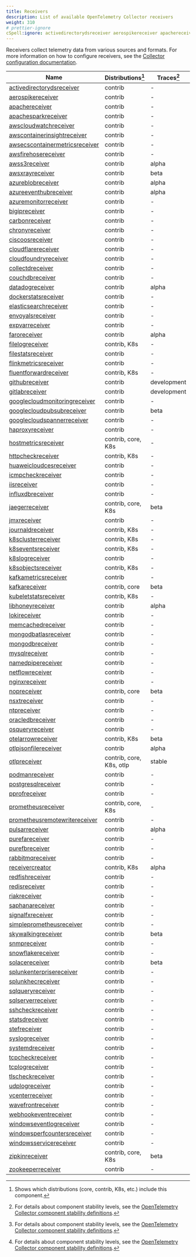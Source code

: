 ```yaml
---
title: Receivers
description: List of available OpenTelemetry Collector receivers
weight: 310
# prettier-ignore
cSpell:ignore: activedirectorydsreceiver aerospikereceiver apachereceiver apachesparkreceiver awscloudwatchreceiver awscontainerinsightreceiver awsecscontainermetricsreceiver awsfirehosereceiver awss awsxrayreceiver azureblobreceiver azureeventhubreceiver azuremonitorreceiver bigipreceiver carbonreceiver chronyreceiver ciscoosreceiver cloudflarereceiver cloudfoundryreceiver collectdreceiver couchdbreceiver datadogreceiver dockerstatsreceiver elasticsearchreceiver envoyalsreceiver expvarreceiver faroreceiver filelogreceiver filestatsreceiver flinkmetricsreceiver fluentforwardreceiver githubreceiver gitlabreceiver googlecloudmonitoringreceiver googlecloudpubsubreceiver googlecloudspannerreceiver haproxyreceiver hostmetricsreceiver httpcheckreceiver huaweicloudcesreceiver icmpcheckreceiver iisreceiver influxdbreceiver jaegerreceiver jmxreceiver journaldreceiver kafkametricsreceiver kafkareceiver kubeletstatsreceiver libhoneyreceiver lokireceiver memcachedreceiver mongodbatlasreceiver mongodbreceiver mysqlreceiver namedpipereceiver netflowreceiver nginxreceiver nopreceiver nsxtreceiver ntpreceiver oracledbreceiver osqueryreceiver otelarrowreceiver otlpjsonfilereceiver otlpreceiver podmanreceiver postgresqlreceiver pprofreceiver prometheusreceiver prometheusremotewritereceiver pulsarreceiver purefareceiver purefbreceiver rabbitmqreceiver receivercreator redfishreceiver redisreceiver riakreceiver saphanareceiver sclusterreceiver seventsreceiver signalfxreceiver simpleprometheusreceiver skywalkingreceiver slogreceiver snmpreceiver snowflakereceiver sobjectsreceiver solacereceiver splunkenterprisereceiver splunkhecreceiver sqlqueryreceiver sqlserverreceiver sshcheckreceiver statsdreceiver stefreceiver syslogreceiver systemdreceiver tcpcheckreceiver tcplogreceiver tlscheckreceiver udplogreceiver vcenterreceiver wavefrontreceiver webhookeventreceiver windowseventlogreceiver windowsperfcountersreceiver windowsservicereceiver xreceiver zipkinreceiver zookeeperreceiver
---
```


Receivers collect telemetry data from various sources and formats. For more
information on how to configure receivers, see the
[Collector configuration documentation](/docs/collector/configuration/#receivers).

<!-- BEGIN GENERATED: receiver-table -->

| Name                                                                                                                                                  | Distributions[^1]        | Traces[^2]  | Metrics[^2]  | Logs[^2]    |
| ----------------------------------------------------------------------------------------------------------------------------------------------------- | ------------------------ | ----------- | ------------ | ----------- |
| [activedirectorydsreceiver](https://github.com/open-telemetry/opentelemetry-collector-contrib/tree/main/receiver/activedirectorydsreceiver)           | contrib                  | -           | beta         | -           |
| [aerospikereceiver](https://github.com/open-telemetry/opentelemetry-collector-contrib/tree/main/receiver/aerospikereceiver)                           | contrib                  | -           | alpha        | -           |
| [apachereceiver](https://github.com/open-telemetry/opentelemetry-collector-contrib/tree/main/receiver/apachereceiver)                                 | contrib                  | -           | beta         | -           |
| [apachesparkreceiver](https://github.com/open-telemetry/opentelemetry-collector-contrib/tree/main/receiver/apachesparkreceiver)                       | contrib                  | -           | alpha        | -           |
| [awscloudwatchreceiver](https://github.com/open-telemetry/opentelemetry-collector-contrib/tree/main/receiver/awscloudwatchreceiver)                   | contrib                  | -           | -            | alpha       |
| [awscontainerinsightreceiver](https://github.com/open-telemetry/opentelemetry-collector-contrib/tree/main/receiver/awscontainerinsightreceiver)       | contrib                  | -           | beta         | -           |
| [awsecscontainermetricsreceiver](https://github.com/open-telemetry/opentelemetry-collector-contrib/tree/main/receiver/awsecscontainermetricsreceiver) | contrib                  | -           | beta         | -           |
| [awsfirehosereceiver](https://github.com/open-telemetry/opentelemetry-collector-contrib/tree/main/receiver/awsfirehosereceiver)                       | contrib                  | -           | alpha        | alpha       |
| [awss3receiver](https://github.com/open-telemetry/opentelemetry-collector-contrib/tree/main/receiver/awss3receiver)                                   | contrib                  | alpha       | alpha        | alpha       |
| [awsxrayreceiver](https://github.com/open-telemetry/opentelemetry-collector-contrib/tree/main/receiver/awsxrayreceiver)                               | contrib                  | beta        | -            | -           |
| [azureblobreceiver](https://github.com/open-telemetry/opentelemetry-collector-contrib/tree/main/receiver/azureblobreceiver)                           | contrib                  | alpha       | -            | alpha       |
| [azureeventhubreceiver](https://github.com/open-telemetry/opentelemetry-collector-contrib/tree/main/receiver/azureeventhubreceiver)                   | contrib                  | alpha       | alpha        | alpha       |
| [azuremonitorreceiver](https://github.com/open-telemetry/opentelemetry-collector-contrib/tree/main/receiver/azuremonitorreceiver)                     | contrib                  | -           | alpha        | -           |
| [bigipreceiver](https://github.com/open-telemetry/opentelemetry-collector-contrib/tree/main/receiver/bigipreceiver)                                   | contrib                  | -           | unmaintained | -           |
| [carbonreceiver](https://github.com/open-telemetry/opentelemetry-collector-contrib/tree/main/receiver/carbonreceiver)                                 | contrib                  | -           | unmaintained | -           |
| [chronyreceiver](https://github.com/open-telemetry/opentelemetry-collector-contrib/tree/main/receiver/chronyreceiver)                                 | contrib                  | -           | beta         | -           |
| [ciscoosreceiver](https://github.com/open-telemetry/opentelemetry-collector-contrib/tree/main/receiver/ciscoosreceiver)                               | contrib                  | -           | development  | -           |
| [cloudflarereceiver](https://github.com/open-telemetry/opentelemetry-collector-contrib/tree/main/receiver/cloudflarereceiver)                         | contrib                  | -           | -            | alpha       |
| [cloudfoundryreceiver](https://github.com/open-telemetry/opentelemetry-collector-contrib/tree/main/receiver/cloudfoundryreceiver)                     | contrib                  | -           | beta         | development |
| [collectdreceiver](https://github.com/open-telemetry/opentelemetry-collector-contrib/tree/main/receiver/collectdreceiver)                             | contrib                  | -           | beta         | -           |
| [couchdbreceiver](https://github.com/open-telemetry/opentelemetry-collector-contrib/tree/main/receiver/couchdbreceiver)                               | contrib                  | -           | beta         | -           |
| [datadogreceiver](https://github.com/open-telemetry/opentelemetry-collector-contrib/tree/main/receiver/datadogreceiver)                               | contrib                  | alpha       | alpha        | -           |
| [dockerstatsreceiver](https://github.com/open-telemetry/opentelemetry-collector-contrib/tree/main/receiver/dockerstatsreceiver)                       | contrib                  | -           | alpha        | -           |
| [elasticsearchreceiver](https://github.com/open-telemetry/opentelemetry-collector-contrib/tree/main/receiver/elasticsearchreceiver)                   | contrib                  | -           | beta         | -           |
| [envoyalsreceiver](https://github.com/open-telemetry/opentelemetry-collector-contrib/tree/main/receiver/envoyalsreceiver)                             | contrib                  | -           | -            | alpha       |
| [expvarreceiver](https://github.com/open-telemetry/opentelemetry-collector-contrib/tree/main/receiver/expvarreceiver)                                 | contrib                  | -           | alpha        | -           |
| [faroreceiver](https://github.com/open-telemetry/opentelemetry-collector-contrib/tree/main/receiver/faroreceiver)                                     | contrib                  | alpha       | -            | alpha       |
| [filelogreceiver](https://github.com/open-telemetry/opentelemetry-collector-contrib/tree/main/receiver/filelogreceiver)                               | contrib, K8s             | -           | -            | beta        |
| [filestatsreceiver](https://github.com/open-telemetry/opentelemetry-collector-contrib/tree/main/receiver/filestatsreceiver)                           | contrib                  | -           | beta         | -           |
| [flinkmetricsreceiver](https://github.com/open-telemetry/opentelemetry-collector-contrib/tree/main/receiver/flinkmetricsreceiver)                     | contrib                  | -           | alpha        | -           |
| [fluentforwardreceiver](https://github.com/open-telemetry/opentelemetry-collector-contrib/tree/main/receiver/fluentforwardreceiver)                   | contrib, K8s             | -           | -            | beta        |
| [githubreceiver](https://github.com/open-telemetry/opentelemetry-collector-contrib/tree/main/receiver/githubreceiver)                                 | contrib                  | development | alpha        | -           |
| [gitlabreceiver](https://github.com/open-telemetry/opentelemetry-collector-contrib/tree/main/receiver/gitlabreceiver)                                 | contrib                  | development | -            | -           |
| [googlecloudmonitoringreceiver](https://github.com/open-telemetry/opentelemetry-collector-contrib/tree/main/receiver/googlecloudmonitoringreceiver)   | contrib                  | -           | alpha        | -           |
| [googlecloudpubsubreceiver](https://github.com/open-telemetry/opentelemetry-collector-contrib/tree/main/receiver/googlecloudpubsubreceiver)           | contrib                  | beta        | beta         | beta        |
| [googlecloudspannerreceiver](https://github.com/open-telemetry/opentelemetry-collector-contrib/tree/main/receiver/googlecloudspannerreceiver)         | contrib                  | -           | beta         | -           |
| [haproxyreceiver](https://github.com/open-telemetry/opentelemetry-collector-contrib/tree/main/receiver/haproxyreceiver)                               | contrib                  | -           | beta         | -           |
| [hostmetricsreceiver](https://github.com/open-telemetry/opentelemetry-collector-contrib/tree/main/receiver/hostmetricsreceiver)                       | contrib, core, K8s       | -           | beta         | development |
| [httpcheckreceiver](https://github.com/open-telemetry/opentelemetry-collector-contrib/tree/main/receiver/httpcheckreceiver)                           | contrib, K8s             | -           | alpha        | -           |
| [huaweicloudcesreceiver](https://github.com/open-telemetry/opentelemetry-collector-contrib/tree/main/receiver/huaweicloudcesreceiver)                 | contrib                  | -           | alpha        | -           |
| [icmpcheckreceiver](https://github.com/open-telemetry/opentelemetry-collector-contrib/tree/main/receiver/icmpcheckreceiver)                           | contrib                  | -           | development  | -           |
| [iisreceiver](https://github.com/open-telemetry/opentelemetry-collector-contrib/tree/main/receiver/iisreceiver)                                       | contrib                  | -           | beta         | -           |
| [influxdbreceiver](https://github.com/open-telemetry/opentelemetry-collector-contrib/tree/main/receiver/influxdbreceiver)                             | contrib                  | -           | beta         | -           |
| [jaegerreceiver](https://github.com/open-telemetry/opentelemetry-collector-contrib/tree/main/receiver/jaegerreceiver)                                 | contrib, core, K8s       | beta        | -            | -           |
| [jmxreceiver](https://github.com/open-telemetry/opentelemetry-collector-contrib/tree/main/receiver/jmxreceiver)                                       | contrib                  | -           | beta         | -           |
| [journaldreceiver](https://github.com/open-telemetry/opentelemetry-collector-contrib/tree/main/receiver/journaldreceiver)                             | contrib, K8s             | -           | -            | alpha       |
| [k8sclusterreceiver](https://github.com/open-telemetry/opentelemetry-collector-contrib/tree/main/receiver/k8sclusterreceiver)                         | contrib, K8s             | -           | beta         | development |
| [k8seventsreceiver](https://github.com/open-telemetry/opentelemetry-collector-contrib/tree/main/receiver/k8seventsreceiver)                           | contrib, K8s             | -           | -            | alpha       |
| [k8slogreceiver](https://github.com/open-telemetry/opentelemetry-collector-contrib/tree/main/receiver/k8slogreceiver)                                 | contrib                  | -           | -            | development |
| [k8sobjectsreceiver](https://github.com/open-telemetry/opentelemetry-collector-contrib/tree/main/receiver/k8sobjectsreceiver)                         | contrib, K8s             | -           | -            | beta        |
| [kafkametricsreceiver](https://github.com/open-telemetry/opentelemetry-collector-contrib/tree/main/receiver/kafkametricsreceiver)                     | contrib                  | -           | beta         | -           |
| [kafkareceiver](https://github.com/open-telemetry/opentelemetry-collector-contrib/tree/main/receiver/kafkareceiver)                                   | contrib, core            | beta        | beta         | beta        |
| [kubeletstatsreceiver](https://github.com/open-telemetry/opentelemetry-collector-contrib/tree/main/receiver/kubeletstatsreceiver)                     | contrib, K8s             | -           | beta         | -           |
| [libhoneyreceiver](https://github.com/open-telemetry/opentelemetry-collector-contrib/tree/main/receiver/libhoneyreceiver)                             | contrib                  | alpha       | -            | alpha       |
| [lokireceiver](https://github.com/open-telemetry/opentelemetry-collector-contrib/tree/main/receiver/lokireceiver)                                     | contrib                  | -           | -            | alpha       |
| [memcachedreceiver](https://github.com/open-telemetry/opentelemetry-collector-contrib/tree/main/receiver/memcachedreceiver)                           | contrib                  | -           | beta         | -           |
| [mongodbatlasreceiver](https://github.com/open-telemetry/opentelemetry-collector-contrib/tree/main/receiver/mongodbatlasreceiver)                     | contrib                  | -           | beta         | beta        |
| [mongodbreceiver](https://github.com/open-telemetry/opentelemetry-collector-contrib/tree/main/receiver/mongodbreceiver)                               | contrib                  | -           | beta         | -           |
| [mysqlreceiver](https://github.com/open-telemetry/opentelemetry-collector-contrib/tree/main/receiver/mysqlreceiver)                                   | contrib                  | -           | beta         | development |
| [namedpipereceiver](https://github.com/open-telemetry/opentelemetry-collector-contrib/tree/main/receiver/namedpipereceiver)                           | contrib                  | -           | -            | alpha       |
| [netflowreceiver](https://github.com/open-telemetry/opentelemetry-collector-contrib/tree/main/receiver/netflowreceiver)                               | contrib                  | -           | -            | alpha       |
| [nginxreceiver](https://github.com/open-telemetry/opentelemetry-collector-contrib/tree/main/receiver/nginxreceiver)                                   | contrib                  | -           | beta         | -           |
| [nopreceiver](https://github.com/open-telemetry/opentelemetry-collector/tree/main/receiver/nopreceiver)                                               | contrib, core            | beta        | beta         | beta        |
| [nsxtreceiver](https://github.com/open-telemetry/opentelemetry-collector-contrib/tree/main/receiver/nsxtreceiver)                                     | contrib                  | -           | alpha        | -           |
| [ntpreceiver](https://github.com/open-telemetry/opentelemetry-collector-contrib/tree/main/receiver/ntpreceiver)                                       | contrib                  | -           | beta         | -           |
| [oracledbreceiver](https://github.com/open-telemetry/opentelemetry-collector-contrib/tree/main/receiver/oracledbreceiver)                             | contrib                  | -           | alpha        | development |
| [osqueryreceiver](https://github.com/open-telemetry/opentelemetry-collector-contrib/tree/main/receiver/osqueryreceiver)                               | contrib                  | -           | -            | development |
| [otelarrowreceiver](https://github.com/open-telemetry/opentelemetry-collector-contrib/tree/main/receiver/otelarrowreceiver)                           | contrib, K8s             | beta        | beta         | beta        |
| [otlpjsonfilereceiver](https://github.com/open-telemetry/opentelemetry-collector-contrib/tree/main/receiver/otlpjsonfilereceiver)                     | contrib                  | alpha       | alpha        | alpha       |
| [otlpreceiver](https://github.com/open-telemetry/opentelemetry-collector/tree/main/receiver/otlpreceiver)                                             | contrib, core, K8s, otlp | stable      | stable       | stable      |
| [podmanreceiver](https://github.com/open-telemetry/opentelemetry-collector-contrib/tree/main/receiver/podmanreceiver)                                 | contrib                  | -           | alpha        | -           |
| [postgresqlreceiver](https://github.com/open-telemetry/opentelemetry-collector-contrib/tree/main/receiver/postgresqlreceiver)                         | contrib                  | -           | beta         | development |
| [pprofreceiver](https://github.com/open-telemetry/opentelemetry-collector-contrib/tree/main/receiver/pprofreceiver)                                   | contrib                  | -           | -            | -           |
| [prometheusreceiver](https://github.com/open-telemetry/opentelemetry-collector-contrib/tree/main/receiver/prometheusreceiver)                         | contrib, core, K8s       | -           | beta         | -           |
| [prometheusremotewritereceiver](https://github.com/open-telemetry/opentelemetry-collector-contrib/tree/main/receiver/prometheusremotewritereceiver)   | contrib                  | -           | alpha        | -           |
| [pulsarreceiver](https://github.com/open-telemetry/opentelemetry-collector-contrib/tree/main/receiver/pulsarreceiver)                                 | contrib                  | alpha       | alpha        | alpha       |
| [purefareceiver](https://github.com/open-telemetry/opentelemetry-collector-contrib/tree/main/receiver/purefareceiver)                                 | contrib                  | -           | alpha        | -           |
| [purefbreceiver](https://github.com/open-telemetry/opentelemetry-collector-contrib/tree/main/receiver/purefbreceiver)                                 | contrib                  | -           | alpha        | -           |
| [rabbitmqreceiver](https://github.com/open-telemetry/opentelemetry-collector-contrib/tree/main/receiver/rabbitmqreceiver)                             | contrib                  | -           | beta         | -           |
| [receivercreator](https://github.com/open-telemetry/opentelemetry-collector-contrib/tree/main/receiver/receivercreator)                               | contrib, K8s             | alpha       | beta         | alpha       |
| [redfishreceiver](https://github.com/open-telemetry/opentelemetry-collector-contrib/tree/main/receiver/redfishreceiver)                               | contrib                  | -           | development  | -           |
| [redisreceiver](https://github.com/open-telemetry/opentelemetry-collector-contrib/tree/main/receiver/redisreceiver)                                   | contrib                  | -           | beta         | -           |
| [riakreceiver](https://github.com/open-telemetry/opentelemetry-collector-contrib/tree/main/receiver/riakreceiver)                                     | contrib                  | -           | beta         | -           |
| [saphanareceiver](https://github.com/open-telemetry/opentelemetry-collector-contrib/tree/main/receiver/saphanareceiver)                               | contrib                  | -           | alpha        | -           |
| [signalfxreceiver](https://github.com/open-telemetry/opentelemetry-collector-contrib/tree/main/receiver/signalfxreceiver)                             | contrib                  | -           | beta         | beta        |
| [simpleprometheusreceiver](https://github.com/open-telemetry/opentelemetry-collector-contrib/tree/main/receiver/simpleprometheusreceiver)             | contrib                  | -           | beta         | -           |
| [skywalkingreceiver](https://github.com/open-telemetry/opentelemetry-collector-contrib/tree/main/receiver/skywalkingreceiver)                         | contrib                  | beta        | development  | -           |
| [snmpreceiver](https://github.com/open-telemetry/opentelemetry-collector-contrib/tree/main/receiver/snmpreceiver)                                     | contrib                  | -           | alpha        | -           |
| [snowflakereceiver](https://github.com/open-telemetry/opentelemetry-collector-contrib/tree/main/receiver/snowflakereceiver)                           | contrib                  | -           | alpha        | -           |
| [solacereceiver](https://github.com/open-telemetry/opentelemetry-collector-contrib/tree/main/receiver/solacereceiver)                                 | contrib                  | beta        | -            | -           |
| [splunkenterprisereceiver](https://github.com/open-telemetry/opentelemetry-collector-contrib/tree/main/receiver/splunkenterprisereceiver)             | contrib                  | -           | alpha        | -           |
| [splunkhecreceiver](https://github.com/open-telemetry/opentelemetry-collector-contrib/tree/main/receiver/splunkhecreceiver)                           | contrib                  | -           | beta         | beta        |
| [sqlqueryreceiver](https://github.com/open-telemetry/opentelemetry-collector-contrib/tree/main/receiver/sqlqueryreceiver)                             | contrib                  | -           | alpha        | development |
| [sqlserverreceiver](https://github.com/open-telemetry/opentelemetry-collector-contrib/tree/main/receiver/sqlserverreceiver)                           | contrib                  | -           | beta         | development |
| [sshcheckreceiver](https://github.com/open-telemetry/opentelemetry-collector-contrib/tree/main/receiver/sshcheckreceiver)                             | contrib                  | -           | alpha        | -           |
| [statsdreceiver](https://github.com/open-telemetry/opentelemetry-collector-contrib/tree/main/receiver/statsdreceiver)                                 | contrib                  | -           | beta         | -           |
| [stefreceiver](https://github.com/open-telemetry/opentelemetry-collector-contrib/tree/main/receiver/stefreceiver)                                     | contrib                  | -           | alpha        | -           |
| [syslogreceiver](https://github.com/open-telemetry/opentelemetry-collector-contrib/tree/main/receiver/syslogreceiver)                                 | contrib                  | -           | -            | beta        |
| [systemdreceiver](https://github.com/open-telemetry/opentelemetry-collector-contrib/tree/main/receiver/systemdreceiver)                               | contrib                  | -           | development  | -           |
| [tcpcheckreceiver](https://github.com/open-telemetry/opentelemetry-collector-contrib/tree/main/receiver/tcpcheckreceiver)                             | contrib                  | -           | alpha        | -           |
| [tcplogreceiver](https://github.com/open-telemetry/opentelemetry-collector-contrib/tree/main/receiver/tcplogreceiver)                                 | contrib                  | -           | -            | alpha       |
| [tlscheckreceiver](https://github.com/open-telemetry/opentelemetry-collector-contrib/tree/main/receiver/tlscheckreceiver)                             | contrib                  | -           | alpha        | -           |
| [udplogreceiver](https://github.com/open-telemetry/opentelemetry-collector-contrib/tree/main/receiver/udplogreceiver)                                 | contrib                  | -           | -            | alpha       |
| [vcenterreceiver](https://github.com/open-telemetry/opentelemetry-collector-contrib/tree/main/receiver/vcenterreceiver)                               | contrib                  | -           | alpha        | -           |
| [wavefrontreceiver](https://github.com/open-telemetry/opentelemetry-collector-contrib/tree/main/receiver/wavefrontreceiver)                           | contrib                  | -           | beta         | -           |
| [webhookeventreceiver](https://github.com/open-telemetry/opentelemetry-collector-contrib/tree/main/receiver/webhookeventreceiver)                     | contrib                  | -           | -            | beta        |
| [windowseventlogreceiver](https://github.com/open-telemetry/opentelemetry-collector-contrib/tree/main/receiver/windowseventlogreceiver)               | contrib                  | -           | -            | alpha       |
| [windowsperfcountersreceiver](https://github.com/open-telemetry/opentelemetry-collector-contrib/tree/main/receiver/windowsperfcountersreceiver)       | contrib                  | -           | beta         | -           |
| [windowsservicereceiver](https://github.com/open-telemetry/opentelemetry-collector-contrib/tree/main/receiver/windowsservicereceiver)                 | contrib                  | -           | development  | -           |
| [zipkinreceiver](https://github.com/open-telemetry/opentelemetry-collector-contrib/tree/main/receiver/zipkinreceiver)                                 | contrib, core, K8s       | beta        | -            | -           |
| [zookeeperreceiver](https://github.com/open-telemetry/opentelemetry-collector-contrib/tree/main/receiver/zookeeperreceiver)                           | contrib                  | -           | alpha        | -           |

[^1]:
    Shows which distributions (core, contrib, K8s, etc.) include this component.

[^2]:
    For details about component stability levels, see the
    [OpenTelemetry Collector component stability definitions](https://github.com/open-telemetry/opentelemetry-collector/blob/main/docs/component-stability.md).

<!-- END GENERATED: receiver-table -->

